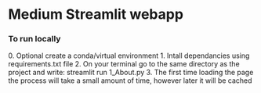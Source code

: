 <h1> Medium Streamlit webapp</h1>

<h3>To run locally </h3>
<l1>
0. Optional create a conda/virtual environment
1. Intall dependancies using requirements.txt file 
2. On your terminal go to the same directory as the project and write: streamlit run 1_About.py
3. The first time loading the page the process will take a small amount of time, however later it will be cached

</li>
